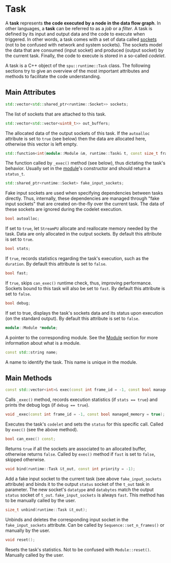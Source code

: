 # Task

A **task** represents **the code executed by a node in the data flow graph**. In 
other languages, a **task** can be referred to as a *job* or a *filter*. 
A task is defined by its input and output data and the code to execute when 
triggered. In other words, a task comes with a set of data called 
[sockets](socket.md) (not to be confused with network and system sockets). The 
sockets model the data that are consumed (input socket) and produced (output 
socket) by the current task. Finally, the code to execute is stored in a 
so-called *codelet*.

A task is a C++ object of the `spu::runtime::Task` class. The following
sections try to give an overview of the most important attributes and methods
to facilitate the code understanding.

## Main Attributes

```cpp
std::vector<std::shared_ptr<runtime::Socket>> sockets;
```
The list of sockets that are attached to this task.

```cpp
std::vector<std::vector<uint8_t>> out_buffers;
```
The allocated data of the output sockets of this task. If the `autoalloc` 
attribute is set to `true` (see below) then the data are allocated here, 
otherwise this vector is left empty.

```cpp
std::function<int(module::Module &m, runtime::Task& t, const size_t frame_id)> codelet;
```
The function called by `_exec()` method (see below), thus dictating the 
task's behavior. Usually set in the [module](module.md)'s constructor and should 
return a `status_t`.

```cpp
std::shared_ptr<runtime::Socket> fake_input_sockets;
```
Fake input sockets are used when specifying dependencies between tasks
directly. Thus, internally, these dependencies are managed through "fake input
sockets" that are created on-the-fly over the current task. The data of these
sockets are ignored during the codelet execution.

```cpp
bool autoalloc;
```
If set to `true`, let `StreamPU` allocate and reallocate memory needed by 
the task. Data are only allocated in the output sockets. By default this 
attribute is set to `true`.

```cpp
bool stats;
```
If `true`, records statistics regarding the task's execution, such as the 
`duration`. By default this attribute is set to `false`.

```cpp
bool fast;
```
If `true`, skips `can_exec()` runtime check, thus, improving performance. 
Sockets bound to this task will also be set to `fast`. By default this 
attribute is set to `false`.

```cpp
bool debug;
```
If set to true, displays the task's sockets data and its status upon 
execution (on the standard output). By default this attribute is set to 
`false`.

```cpp
module::Module *module;
```
A pointer to the corresponding module. See the [Module](module.md) section for 
more information about what is a module.

```cpp
const std::string name;
```
A name to identify the task. This name is unique in the module.

## Main Methods

```cpp
const std::vector<int>& exec(const int frame_id = -1, const bool managed_memory = true);
```
Calls `_exec()` method, records execution statistics (if `stats == true`) and 
prints the debug logs (if `debug == true`).

```cpp
void _exec(const int frame_id = -1, const bool managed_memory = true);
```
Executes the task's `codelet` and sets the `status` for this specific call.
Called by `exec()` (see the above method).

```cpp
bool can_exec() const;
```
Returns `true` if all the sockets are associated to an allocated buffer, 
otherwise returns `false`. Called by `exec()` method if `fast` is set to 
`false`, skipped otherwise.

```cpp
void bind(runtime::Task &t_out, const int priority = -1);
```
Add a fake input socket to the current task (see above `fake_input_sockets` 
attribute) and binds it to the output `status` socket of the `t_out` task in 
parameter. The new socket's `datatype` and `databytes` match the output 
`status` socket of `t_out`. `fake_input_sockets` is always `fast`. This 
method has to be manually called by the user.

```cpp
size_t unbind(runtime::Task &t_out);
```
Unbinds and deletes the corresponding input socket in the 
`fake_input_sockets` attribute. Can be called by `Sequence::set_n_frames()` 
or manually by the user.

```cpp
void reset();
```
Resets the task's statistics. Not to be confused with `Module::reset()`.
Manually called by the user.
